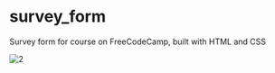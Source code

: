 # survey_form
Survey form for course on FreeCodeCamp, built with HTML and CSS

![2](https://user-images.githubusercontent.com/81299631/163799522-782d0e15-ac29-421e-b2df-a17a07e50686.png)
